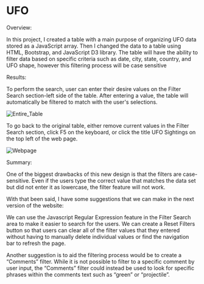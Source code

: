 # UFO

Overview:

In this project, I created a table with a main purpose of organizing UFO data stored as a JavaScript array. Then I changed the data to a table using HTML, Bootstrap, and JavaScript D3 library. The table will have the ability to filter data based on specific criteria such as date, city, state, country, and UFO shape, however this filtering process will be case sensitive

Results:

To perform the search, user can enter their desire values on the Filter Search section-left side of the table. After entering a value, the table will automatically be filtered to match with the user's selections. 

![Entire_Table](https://user-images.githubusercontent.com/74233163/112760282-ea731900-8fbb-11eb-83d3-f0e8e03fab22.png)

To go back to the original table, either remove current values in the Filter Search section, click F5 on the keyboard, or click the title UFO Sightings on the top left of the web page.


![Webpage](https://user-images.githubusercontent.com/74233163/112760285-eba44600-8fbb-11eb-9826-293ef478fc46.png)

Summary:


One of the biggest drawbacks of this new design is that the filters are case-sensitive. Even if the users type the correct value that matches the data set but did not enter it as lowercase, the filter feature will not work.

With that been said, I have some suggestions that we can make in the next version of the website:

We can use the Javascript Regular Expression feature in the Filter Search area to make it easier to search for the users.
We can create a Reset Filters button so that users can clear all of the filter values that they entered without having to manually delete individual values or find the navigation bar to refresh the page.

Another suggestion is to aid the filtering process would be to create a “Comments” filter. While it is not possible to filter to a specific comment by user input, the “Comments” filter could instead be used to look for specific phrases within the comments text such as “green” or “projectile”.
